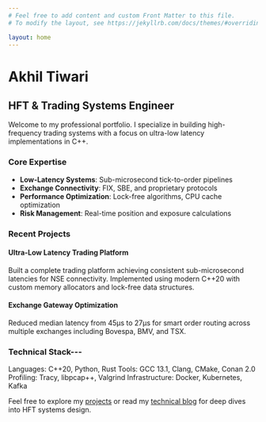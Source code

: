 ```yaml
---
# Feel free to add content and custom Front Matter to this file.
# To modify the layout, see https://jekyllrb.com/docs/themes/#overriding-theme-defaults

layout: home
---
```


# Akhil Tiwari
## HFT & Trading Systems Engineer

Welcome to my professional portfolio. I specialize in building high-frequency trading systems with a focus on ultra-low latency implementations in C++.

### Core Expertise

- **Low-Latency Systems**: Sub-microsecond tick-to-order pipelines
- **Exchange Connectivity**: FIX, SBE, and proprietary protocols
- **Performance Optimization**: Lock-free algorithms, CPU cache optimization
- **Risk Management**: Real-time position and exposure calculations

### Recent Projects

#### Ultra-Low Latency Trading Platform
Built a complete trading platform achieving consistent sub-microsecond latencies for NSE connectivity. Implemented using modern C++20 with custom memory allocators and lock-free data structures.

#### Exchange Gateway Optimization
Reduced median latency from 45μs to 27μs for smart order routing across multiple exchanges including Bovespa, BMV, and TSX.

### Technical Stack---
Languages: C++20, Python, Rust
Tools: GCC 13.1, Clang, CMake, Conan 2.0
Profiling: Tracy, libpcap++, Valgrind
Infrastructure: Docker, Kubernetes, Kafka

Feel free to explore my [projects](/projects) or read my [technical blog](/blog) for deep dives into HFT systems design.
